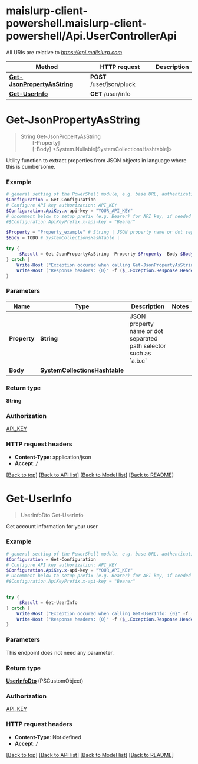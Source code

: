 # maislurp-client-powershell.maislurp-client-powershell/Api.UserControllerApi

All URIs are relative to *https://api.mailslurp.com*

Method | HTTP request | Description
------------- | ------------- | -------------
[**Get-JsonPropertyAsString**](UserControllerApi#Get-JsonPropertyAsString) | **POST** /user/json/pluck | 
[**Get-UserInfo**](UserControllerApi#Get-UserInfo) | **GET** /user/info | 


<a name="Get-JsonPropertyAsString"></a>
# **Get-JsonPropertyAsString**
> String Get-JsonPropertyAsString<br>
> &nbsp;&nbsp;&nbsp;&nbsp;&nbsp;&nbsp;&nbsp;&nbsp;[-Property] <String><br>
> &nbsp;&nbsp;&nbsp;&nbsp;&nbsp;&nbsp;&nbsp;&nbsp;[-Body] <System.Nullable[SystemCollectionsHashtable]><br>



Utility function to extract properties from JSON objects in language where this is cumbersome.

### Example
```powershell
# general setting of the PowerShell module, e.g. base URL, authentication, etc
$Configuration = Get-Configuration
# Configure API key authorization: API_KEY
$Configuration.ApiKey.x-api-key = "YOUR_API_KEY"
# Uncomment below to setup prefix (e.g. Bearer) for API key, if needed
#$Configuration.ApiKeyPrefix.x-api-key = "Bearer"

$Property = "Property_example" # String | JSON property name or dot separated path selector such as `a.b.c`
$Body = TODO # SystemCollectionsHashtable | 

try {
     $Result = Get-JsonPropertyAsString -Property $Property -Body $Body
} catch {
    Write-Host ("Exception occured when calling Get-JsonPropertyAsString: {0}" -f ($_.ErrorDetails | ConvertFrom-Json))
    Write-Host ("Response headers: {0}" -f ($_.Exception.Response.Headers | ConvertTo-Json))
}
```

### Parameters

Name | Type | Description  | Notes
------------- | ------------- | ------------- | -------------
 **Property** | **String**| JSON property name or dot separated path selector such as &#x60;a.b.c&#x60; | 
 **Body** | **SystemCollectionsHashtable**|  | 

### Return type

**String**

### Authorization

[API_KEY](../README#API_KEY)

### HTTP request headers

 - **Content-Type**: application/json
 - **Accept**: */*

[[Back to top]](#) [[Back to API list]](../README#documentation-for-api-endpoints) [[Back to Model list]](../README#documentation-for-models) [[Back to README]](../README)

<a name="Get-UserInfo"></a>
# **Get-UserInfo**
> UserInfoDto Get-UserInfo<br>



Get account information for your user

### Example
```powershell
# general setting of the PowerShell module, e.g. base URL, authentication, etc
$Configuration = Get-Configuration
# Configure API key authorization: API_KEY
$Configuration.ApiKey.x-api-key = "YOUR_API_KEY"
# Uncomment below to setup prefix (e.g. Bearer) for API key, if needed
#$Configuration.ApiKeyPrefix.x-api-key = "Bearer"


try {
     $Result = Get-UserInfo
} catch {
    Write-Host ("Exception occured when calling Get-UserInfo: {0}" -f ($_.ErrorDetails | ConvertFrom-Json))
    Write-Host ("Response headers: {0}" -f ($_.Exception.Response.Headers | ConvertTo-Json))
}
```

### Parameters
This endpoint does not need any parameter.

### Return type

[**UserInfoDto**](UserInfoDto) (PSCustomObject)

### Authorization

[API_KEY](../README#API_KEY)

### HTTP request headers

 - **Content-Type**: Not defined
 - **Accept**: */*

[[Back to top]](#) [[Back to API list]](../README#documentation-for-api-endpoints) [[Back to Model list]](../README#documentation-for-models) [[Back to README]](../README)

